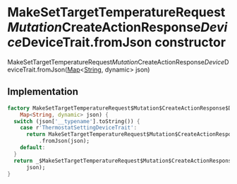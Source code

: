 


# MakeSetTargetTemperatureRequest$Mutation$CreateActionResponse$Device$DeviceTrait.fromJson constructor







MakeSetTargetTemperatureRequest$Mutation$CreateActionResponse$Device$DeviceTrait.fromJson([Map](https://api.dart.dev/stable/2.12.3/dart-core/Map-class.html)&lt;[String](https://api.dart.dev/stable/2.12.3/dart-core/String-class.html), dynamic> json)





## Implementation

```dart
factory MakeSetTargetTemperatureRequest$Mutation$CreateActionResponse$Device$DeviceTrait.fromJson(
    Map<String, dynamic> json) {
  switch (json['__typename'].toString()) {
    case r'ThermostatSettingDeviceTrait':
      return MakeSetTargetTemperatureRequest$Mutation$CreateActionResponse$Device$DeviceTrait$ThermostatSettingDeviceTrait
          .fromJson(json);
    default:
  }
  return _$MakeSetTargetTemperatureRequest$Mutation$CreateActionResponse$Device$DeviceTraitFromJson(
      json);
}
```







